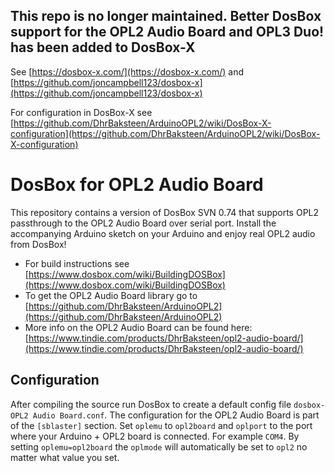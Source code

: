 ## This repo is no longer maintained. Better DosBox support for the OPL2 Audio Board and OPL3 Duo! has been added to DosBox-X
See [https://dosbox-x.com/](https://dosbox-x.com/) and [https://github.com/joncampbell123/dosbox-x](https://github.com/joncampbell123/dosbox-x)

For configuration in DosBox-X see [https://github.com/DhrBaksteen/ArduinoOPL2/wiki/DosBox-X-configuration](https://github.com/DhrBaksteen/ArduinoOPL2/wiki/DosBox-X-configuration)

# DosBox for OPL2 Audio Board
This repository contains a version of DosBox SVN 0.74 that supports OPL2 passthrough to the OPL2 Audio Board over serial port. Install the accompanying Arduino sketch on your Arduino and enjoy real OPL2 audio from DosBox!

* For build instructions see [https://www.dosbox.com/wiki/BuildingDOSBox](https://www.dosbox.com/wiki/BuildingDOSBox)
* To get the OPL2 Audio Board library go to [https://github.com/DhrBaksteen/ArduinoOPL2](https://github.com/DhrBaksteen/ArduinoOPL2)
* More info on the OPL2 Audio Board can be found here: [https://www.tindie.com/products/DhrBaksteen/opl2-audio-board/](https://www.tindie.com/products/DhrBaksteen/opl2-audio-board/)

## Configuration
After compiling the source run DosBox to create a default config file `dosbox-OPL2 Audio Board.conf`.
The configuration for the OPL2 Audio Board is part of the `[sblaster]` section. Set `oplemu` to `opl2board` and `oplport` to the port where your Arduino + OPL2 board is connected. For example `COM4`. By setting `oplemu=opl2board` the `oplmode` will automatically be set to `opl2` no matter what value you set.
